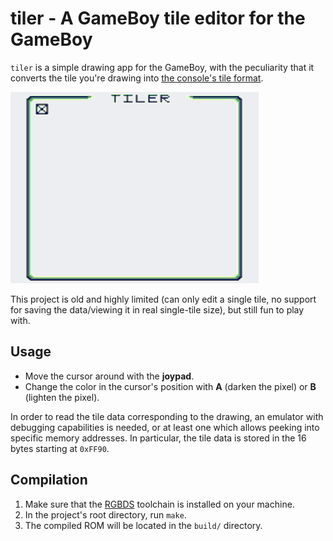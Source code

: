 # tiler - A GameBoy tile editor for the GameBoy

`tiler` is a simple drawing app for the GameBoy, with the peculiarity that it converts the tile you're drawing into [the console's tile format](https://www.huderlem.com/demos/gameboy2bpp.html#:~:text=The%20Gameboy%20displays%20its%20graphics,single%20tile%20(8x8%20pixels)).

![The ROM running on an emulator](https://github.com/jongoiko/tiler/blob/main/tiler.gif)

This project is old and highly limited (can only edit a single tile, no support for saving the data/viewing it in real single-tile size), but still fun to play with.

## Usage

- Move the cursor around with the **joypad**.
- Change the color in the cursor's position with **A** (darken the pixel) or **B** (lighten the pixel).

In order to read the tile data corresponding to the drawing, an emulator with debugging capabilities is needed, or at least one which allows peeking into specific memory addresses. In particular, the tile data is stored in the 16 bytes starting at `0xFF90`.

## Compilation

1. Make sure that the [RGBDS](https://github.com/gbdev/rgbds) toolchain is installed on your machine.
2. In the project's root directory, run `make`.
3. The compiled ROM will be located in the `build/` directory.

